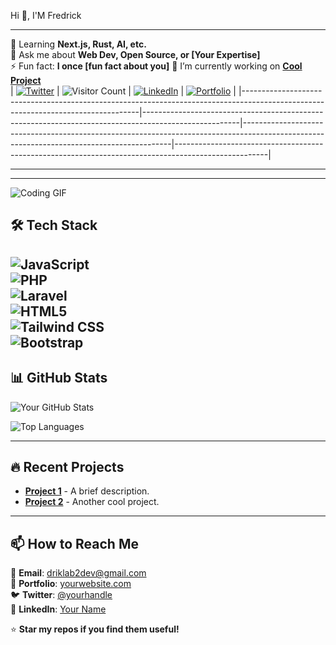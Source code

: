 Hi 👋, I'M Fredrick
<hr>

🌱 Learning **Next.js, Rust, AI, etc.**  
💬 Ask me about **Web Dev, Open Source, or [Your Expertise]**  
⚡ Fun fact: **I once [fun fact about you]** 
🔭 I’m currently working on **[Cool Project](https://github.com/fredd101/exotic-wheels-liart.vercel.app)**  
| [![Twitter](https://img.shields.io/badge/-Twitter-1DA1F2?style=flat&logo=twitter&logoColor=white)](https://twitter.com/yourhandle) | ![Visitor Count](https://visitor-badge.laobi.icu/badge?page_id=fredd101.fredd101&label=Profile+Views) | [![LinkedIn](https://img.shields.io/badge/-LinkedIn-0077B5?style=flat&logo=linkedin&logoColor=white)](https://linkedin.com/in/yourprofile) | [![Portfolio](https://img.shields.io/badge/🌐-Portfolio-FF5722?style=flat)](https://yourportfolio.com) |
|----------------------------------------------------------------------------------------------------------------------------------|------------------------------------------------------------------------------------------------------|------------------------------------------------------------------------------------------------------------------------------------------|-----------------------------------------------------------------------------------------------------|

---

<hr>


![Coding GIF](https://media.giphy.com/media/L1R1tvI9svkIWwpVYr/giphy.gif)



## **🛠 Tech Stack**  
![JavaScript](https://img.shields.io/badge/-JavaScript-F7DF1E?style=flat&logo=javascript&logoColor=black)  
![PHP](https://img.shields.io/badge/-PHP-777BB4?style=flat&logo=php&logoColor=white)  
![Laravel](https://img.shields.io/badge/-Laravel-FF2D20?style=flat&logo=laravel&logoColor=white)  
![HTML5](https://img.shields.io/badge/-HTML5-E34F26?style=flat&logo=html5&logoColor=white)  
![Tailwind CSS](https://img.shields.io/badge/-Tailwind_CSS-38B2AC?style=flat&logo=tailwind-css&logoColor=white)  
![Bootstrap](https://img.shields.io/badge/-Bootstrap-7952B3?style=flat&logo=bootstrap&logoColor=white)  
---

## **📊 GitHub Stats**  
![Your GitHub Stats](https://github-readme-stats.vercel.app/api?fredd101=fredd101&show_icons=true&theme=radical)  

![Top Languages](https://github-readme-stats.vercel.app/api/top-langs/?username=yourusername&layout=compact&theme=dark)  

---

## **🔥 Recent Projects**  
- **[Project 1](https://github.com/yourusername/project1)** - A brief description.  
- **[Project 2](https://github.com/yourusername/project2)** - Another cool project.  

---

## **📫 How to Reach Me**  
📧 **Email**: driklab2dev@gmail.com  
🔗 **Portfolio**: [yourwebsite.com](https://yourwebsite.com)  
🐦 **Twitter**: [@yourhandle](https://twitter.com/yourhandle)  
💼 **LinkedIn**: [Your Name](https://linkedin.com/in/yourprofile)  

⭐ **Star my repos if you find them useful!** 

<!--
**Fredd101/Fredd101** is a ✨ _special_ ✨ repository because its `README.md` (this file) appears on your GitHub profile.

Here are some ideas to get you started:

- 🔭 I’m currently working on ...
- 🌱 I’m currently learning ...
- 👯 I’m looking to collaborate on ...
- 🤔 I’m looking for help with ...
- 💬 Ask me about ...
- 📫 How to reach me: ...
- 😄 Pronouns: ...
- ⚡ Fun fact: ...
-->
